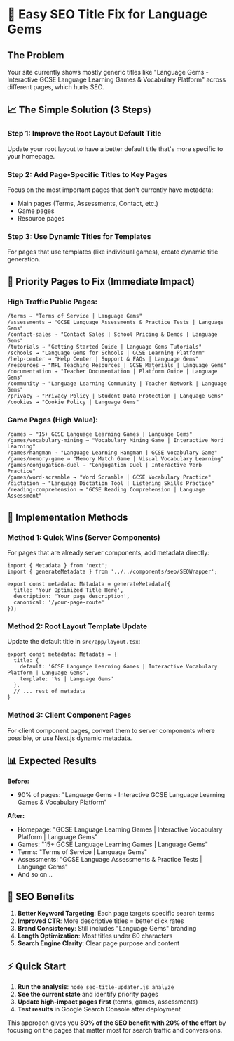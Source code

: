 # 🚀 Easy SEO Title Fix for Language Gems

## The Problem
Your site currently shows mostly generic titles like "Language Gems - Interactive GCSE Language Learning Games & Vocabulary Platform" across different pages, which hurts SEO.

## 📈 The Simple Solution (3 Steps)

### Step 1: Improve the Root Layout Default Title
Update your root layout to have a better default title that's more specific to your homepage.

### Step 2: Add Page-Specific Titles to Key Pages
Focus on the most important pages that don't currently have metadata:
- Main pages (Terms, Assessments, Contact, etc.)
- Game pages  
- Resource pages

### Step 3: Use Dynamic Titles for Templates
For pages that use templates (like individual games), create dynamic title generation.

## 🎯 Priority Pages to Fix (Immediate Impact)

### **High Traffic Public Pages:**
```
/terms → "Terms of Service | Language Gems"
/assessments → "GCSE Language Assessments & Practice Tests | Language Gems"  
/contact-sales → "Contact Sales | School Pricing & Demos | Language Gems"
/tutorials → "Getting Started Guide | Language Gems Tutorials"
/schools → "Language Gems for Schools | GCSE Learning Platform"
/help-center → "Help Center | Support & FAQs | Language Gems"
/resources → "MFL Teaching Resources | GCSE Materials | Language Gems"
/documentation → "Teacher Documentation | Platform Guide | Language Gems"
/community → "Language Learning Community | Teacher Network | Language Gems"
/privacy → "Privacy Policy | Student Data Protection | Language Gems"
/cookies → "Cookie Policy | Language Gems"
```

### **Game Pages (High Value):**
```
/games → "15+ GCSE Language Learning Games | Language Gems"
/games/vocabulary-mining → "Vocabulary Mining Game | Interactive Word Learning"
/games/hangman → "Language Learning Hangman | GCSE Vocabulary Game"
/games/memory-game → "Memory Match Game | Visual Vocabulary Learning"
/games/conjugation-duel → "Conjugation Duel | Interactive Verb Practice"
/games/word-scramble → "Word Scramble | GCSE Vocabulary Practice"
/dictation → "Language Dictation Tool | Listening Skills Practice"
/reading-comprehension → "GCSE Reading Comprehension | Language Assessment"
```

## 🔧 Implementation Methods

### Method 1: Quick Wins (Server Components)
For pages that are already server components, add metadata directly:

```tsx
import { Metadata } from 'next';
import { generateMetadata } from '../../components/seo/SEOWrapper';

export const metadata: Metadata = generateMetadata({
  title: 'Your Optimized Title Here',
  description: 'Your page description',
  canonical: '/your-page-route'
});
```

### Method 2: Root Layout Template Update  
Update the default title in `src/app/layout.tsx`:

```tsx
export const metadata: Metadata = {
  title: {
    default: 'GCSE Language Learning Games | Interactive Vocabulary Platform | Language Gems',
    template: '%s | Language Gems'
  },
  // ... rest of metadata
}
```

### Method 3: Client Component Pages
For client component pages, convert them to server components where possible, or use Next.js dynamic metadata.

## 📊 Expected Results

**Before:**
- 90% of pages: "Language Gems - Interactive GCSE Language Learning Games & Vocabulary Platform"

**After:**  
- Homepage: "GCSE Language Learning Games | Interactive Vocabulary Platform | Language Gems"
- Games: "15+ GCSE Language Learning Games | Language Gems"
- Terms: "Terms of Service | Language Gems"
- Assessments: "GCSE Language Assessments & Practice Tests | Language Gems"
- And so on...

## 🎯 SEO Benefits

1. **Better Keyword Targeting**: Each page targets specific search terms
2. **Improved CTR**: More descriptive titles = better click rates
3. **Brand Consistency**: Still includes "Language Gems" branding
4. **Length Optimization**: Most titles under 60 characters
5. **Search Engine Clarity**: Clear page purpose and content

## ⚡ Quick Start

1. **Run the analysis**: `node seo-title-updater.js analyze`
2. **See the current state** and identify priority pages
3. **Update high-impact pages first** (terms, games, assessments)
4. **Test results** in Google Search Console after deployment

This approach gives you **80% of the SEO benefit with 20% of the effort** by focusing on the pages that matter most for search traffic and conversions.
